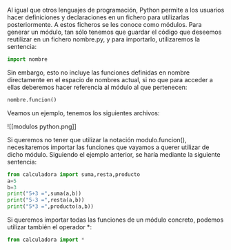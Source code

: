Al igual que otros lenguajes de programación, Python permite a los usuarios hacer
definiciones y declaraciones en un fichero para utilizarlas posteriormente. A estos
ficheros se les conoce como módulos.
Para generar un módulo, tan sólo tenemos que guardar el código que deseemos
reutilizar en un fichero nombre.py, y para importarlo, utilizaremos la sentencia:

```python
import nombre
```

Sin embargo, esto no incluye las funciones definidas en nombre directamente en el
espacio de nombres actual, si no que para acceder a ellas deberemos hacer referencia
al módulo al que pertenecen:

```python
nombre.funcion()
```

 Veamos un ejemplo, tenemos los siguientes archivos:

![[modulos python.png]]

Si queremos no tener que utilizar la notación modulo.funcion(), necesitaremos
importar las funciones que vayamos a querer utilizar de dicho módulo. Siguiendo el
ejemplo anterior, se haría mediante la siguiente sentencia:

```python
from calculadora import suma,resta,producto
a=5
b=3
print("5+3 =",suma(a,b))
print("5-3 =",resta(a,b))
print("5*3 =",producto(a,b))
```

Si queremos importar todas las funciones de un módulo concreto, podemos utilizar
también el operador *:

```python
from calculadora import *
```

